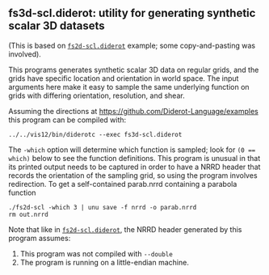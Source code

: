 ## fs3d-scl.diderot: utility for generating synthetic scalar 3D datasets

(This is based on [`fs2d-scl.diderot`](../fs2d) example; some
copy-and-pasting was involved).

This programs generates synthetic scalar 3D data on regular grids, and
the grids have specific location and orientation in world space.
The input arguments here make it easy to sample the same underlying
function on grids with differing orientation, resolution, and shear.

Assuming the directions at https://github.com/Diderot-Language/examples
this program can be compiled with:

	../../vis12/bin/diderotc --exec fs3d-scl.diderot

The `-which` option will determine which function is sampled; look
for `(0 == which)` below to see the function definitions.
This program is unusual in that its printed output needs to be captured
in order to have a NRRD header that records the orientation of the
sampling grid, so using the program involves redirection.  To
get a self-contained parab.nrrd containing a parabola function

	./fs2d-scl -which 3 | unu save -f nrrd -o parab.nrrd
	rm out.nrrd

Note that like in [`fs2d-scl.diderot`](../fs2d), the NRRD header
generated by this program assumes:

1. This program was not compiled with `--double`
2. The program is running on a little-endian machine.


